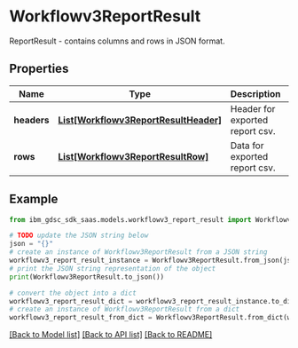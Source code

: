 # Workflowv3ReportResult

ReportResult - contains columns and rows in JSON format.

## Properties

Name | Type | Description | Notes
------------ | ------------- | ------------- | -------------
**headers** | [**List[Workflowv3ReportResultHeader]**](Workflowv3ReportResultHeader.md) | Header for exported report csv. | [optional] 
**rows** | [**List[Workflowv3ReportResultRow]**](Workflowv3ReportResultRow.md) | Data for exported report csv. | [optional] 

## Example

```python
from ibm_gdsc_sdk_saas.models.workflowv3_report_result import Workflowv3ReportResult

# TODO update the JSON string below
json = "{}"
# create an instance of Workflowv3ReportResult from a JSON string
workflowv3_report_result_instance = Workflowv3ReportResult.from_json(json)
# print the JSON string representation of the object
print(Workflowv3ReportResult.to_json())

# convert the object into a dict
workflowv3_report_result_dict = workflowv3_report_result_instance.to_dict()
# create an instance of Workflowv3ReportResult from a dict
workflowv3_report_result_from_dict = Workflowv3ReportResult.from_dict(workflowv3_report_result_dict)
```
[[Back to Model list]](../README.md#documentation-for-models) [[Back to API list]](../README.md#documentation-for-api-endpoints) [[Back to README]](../README.md)


